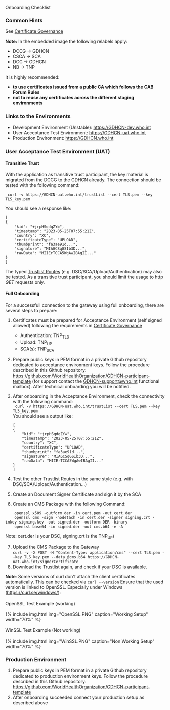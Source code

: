 Onboarding Checklist

### Common Hints

See [Certificate Governance](concepts_certificate_governance.html)

**Note:** In the embedded image the following relabels apply:
* DCCG -> GDHCN
* CSCA -> SCA
* DCC -> GDHCN
* NB -> TNP


It is highly recommended:
- **to use certificates issued from a public CA which follows the CAB Forum Rules**
- **not to reuse any certificates across the different staging environments**

### Links to the Environments

- Development Environment (Unstable): https://GDHCN-dev.who.int
- User Acceptance Test Environment: https://GDHCN-uat.who.int
- Production Environment: https://GDHCN.who.int

### User Acceptance Test Environment (UAT)

#### Transitive Trust

With the application as transitive trust participant, the key material is migrated from the DCCG to the GDHCN already.
The connection should be tested with the following command:

``` curl -v https://GDHCN-uat.who.int/trustList --cert TLS.pem --key TLS_key.pem``` <br>

You should see a response like: <br>

```
[
{
    "kid": "+jrpHSqdqZY=",
    "timestamp": "2023-05-25T07:55:21Z",
    "country": "XC",
    "certificateType": "UPLOAD",
    "thumbprint": "fa3ae91d...",
    "signature": "MIAGCSqGSIb3D...",
    "rawData": "MIIErTCCA5WgAwIBAgII..."
}
]
```

The typed [Trustlist Routes]( https://worldhealthorganization.github.io/smart-trust-network-gateway/#/Trust%20Lists/downloadTrustListFilteredByType) (e.g. DSC/SCA/Upload/Authentication) may also be tested. 
As a transitive trust participant, you should limit the usage to http *GET* requests only.

#### Full Onboarding

For a successfull connection to the gateway using full onboarding, there are several steps to prepare:

 1) Certificates must be prepared for Acceptance Environment (self signed allowed) following the requirements in [Certificate Governance](concepts_certificate_governance.html)
    - Authentication: TNP<sub>TLS</sub>
    - Upload:   TNP<sub>UP</sub>
    - SCA(s):  TNP<sub>SCA</sub>
    
 2) Prepare public keys in PEM format in a private Github repository dedicated to acceptance environment keys. Follow the  procedure described in this Github repository: https://github.com/WorldHealthOrganization/GDHCN-participant-template (for support contact the GDHCN-support@who.int functional mailbox). After technical onboarding you will be notified.

 3) After onboarding in the Acceptance Environment, check the connectivity with the following command:<br>
  ``` curl -v https://GDHCN-uat.who.int/trustList --cert TLS.pem --key TLS_key.pem``` <br>
    You should see a output like: <br>
 
    ```
    [
    {
        "kid": "+jrpHSqdqZY=",
        "timestamp": "2023-05-25T07:55:21Z",
        "country": "XC",
        "certificateType": "UPLOAD",
        "thumbprint": "fa3ae91d...",
        "signature": "MIAGCSqGSIb3D...",
        "rawData": "MIIErTCCA5WgAwIBAgII..."
    }
    ]
    ```

 4) Test the other Trustlist Routes in the same style (e.g. with DSC/SCA/Upload/Authentication...) <br>
 5) Create an Document Signer Certificate and sign it by the SCA <br>
 6) Create an CMS Package with the following Command: <br>

  ``` 
      openssl x509 -outform der -in cert.pem -out cert.der
      openssl cms -sign -nodetach -in cert.der -signer signing.crt -inkey signing.key -out signed.der -outform DER -binary
      openssl base64 -in signed.der -out cms.b64 -e -A 
  ``` 
   Note: cert.der is your DSC, signing.crt is the TNP<sub>UP</sub>)
  
 7) Upload the CMS Package to the Gateway<br>
    ```curl -v -X POST -H "Content-Type: application/cms" --cert TLS.pem --key TLS_key.pem --data @cms.b64 https://GDHCN-uat.who.int/signerCertificate``` <br>
 8) Download the Trustlist again, and check if your DSC is available.
 
 
**Note**: Some versions of curl don't attach the client certificates automatically. This can be checked via
``` curl --version ```
Ensure that the used version is linked to OpenSSL. Especially under Windows (https://curl.se/windows/): 
<br><br>
OpenSSL Test Example (working)<br>
<br>
{% include img.html img="OpenSSL.PNG" caption="Working Setup" width="70%" %}
<br><br>
WinSSL Test Example (Not working)
<br><br>
{% include img.html img="WinSSL.PNG" caption="Non Working Setup" width="70%" %}



### Production Environment

1) Prepare public keys in PEM format in a private Github repository dedicated to production environment keys. Follow the  procedure described in this Github repository: https://github.com/WorldHealthOrganization/GDHCN-participant-template
2) After onboarding succeeded connect your production setup as described above



    

